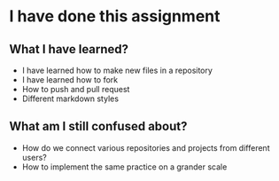 # I have done this assignment 
## What I have learned?
  + I have learned how to make new files in a repository
  + I have learned how to fork
  + How to push and pull request
  + Different markdown styles

## What am I still confused about?
  + How do we connect various repositories and projects from different users?
  + How to implement the same practice on a grander scale
